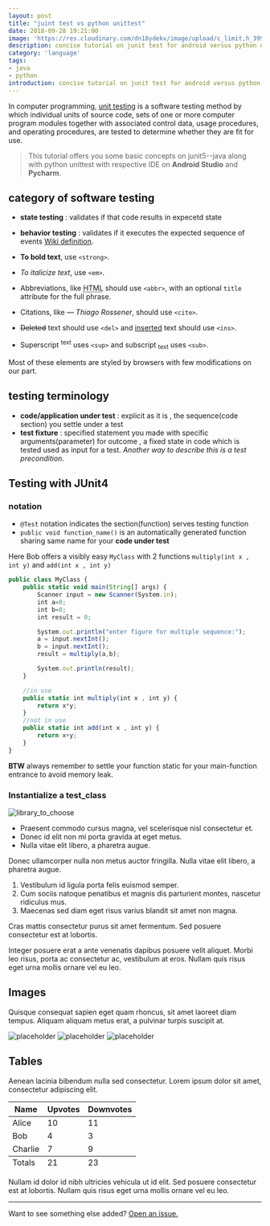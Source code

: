 ```yaml
---
layout: post
title: "juint test vs python unittest"
date: 2018-09-28 19:21:00
image: 'https://res.cloudinary.com/dn18ydekv/image/upload/c_limit,h_399,w_760/v1538050288/junit.jpg'
description: concise tutorial on junit test for android versus python unittest
category: 'language'
tags:
- java
- python
introduction: concise tutorial on junit test for android versus python unittest
---
```

In computer programming, <a href="https://en.wikipedia.org/wiki/Unit_testing">unit testing</a> is a software testing method by which individual units of source code, sets of one or more computer program modules together with associated control data, usage procedures, and operating procedures, are tested to determine whether they are fit for use.

> This tutorial offers you some basic concepts on junit5--java along with python unittest with respective IDE on **Android Studio** and **Pycharm**. 

## category of software testing
- **state testing** : validates if that code results in expecetd state
- **behavior testing** : validates if it executes the expected sequence of events
[Wiki definition](https://en.wikipedia.org/wiki/Category:Software_testing).

- **To bold text**, use `<strong>`.
- *To italicize text*, use `<em>`.
- Abbreviations, like <abbr title="HyperText Markup Langage">HTML</abbr> should use `<abbr>`, with an optional `title` attribute for the full phrase.
- Citations, like <cite>&mdash; Thiago Rossener</cite>, should use `<cite>`.
- <del>Deleted</del> text should use `<del>` and <ins>inserted</ins> text should use `<ins>`.
- Superscript <sup>text</sup> uses `<sup>` and subscript <sub>text</sub> uses `<sub>`.

Most of these elements are styled by browsers with few modifications on our part.

## testing terminology
- **code/application under test** : explicit as it is , the sequence(code section) you settle under a test
- **test fixture** : specified statement you made with specific arguments(parameter) for outcome , a fixed state in code which is tested used as input for a test. 
*Another way to describe this is a test precondition.*

## Testing with JUnit4
### notation
- `@Test` notation indicates the section(function) serves testing function
- `public void function_name()` is an automatically generated function sharing same name for your **code under test** 

Here Bob offers a visibly easy `MyClass` with 2 functions `multiply(int x , int y)` and `add(int x , int y)`
```js
public class MyClass {
    public static void main(String[] args) {
        Scanner input = new Scanner(System.in);
        int a=0;
        int b=0;
        int result = 0;

        System.out.println("enter figure for multiple sequence:");
        a = input.nextInt();
        b = input.nextInt();
        result = multiply(a,b);

        System.out.println(result);
    }

    //in use
    public static int multiply(int x , int y) {
        return x*y;
    }
    //not in use
    public static int add(int x , int y) {
        return x+y;
    }
}
```
**BTW** always remember to settle your function static for your main-function entrance to avoid memory leak.

### Instantialize a test_class

![library_to_choose](https://res.cloudinary.com/dn18ydekv/image/upload/v1538049787/choose_library.png)

* Praesent commodo cursus magna, vel scelerisque nisl consectetur et.
* Donec id elit non mi porta gravida at eget metus.
* Nulla vitae elit libero, a pharetra augue.

Donec ullamcorper nulla non metus auctor fringilla. Nulla vitae elit libero, a pharetra augue.

1. Vestibulum id ligula porta felis euismod semper.
2. Cum sociis natoque penatibus et magnis dis parturient montes, nascetur ridiculus mus.
3. Maecenas sed diam eget risus varius blandit sit amet non magna.

Cras mattis consectetur purus sit amet fermentum. Sed posuere consectetur est at lobortis.

Integer posuere erat a ante venenatis dapibus posuere velit aliquet. Morbi leo risus, porta ac consectetur ac, vestibulum at eros. Nullam quis risus eget urna mollis ornare vel eu leo.

## Images

Quisque consequat sapien eget quam rhoncus, sit amet laoreet diam tempus. Aliquam aliquam metus erat, a pulvinar turpis suscipit at.

![placeholder](https://placehold.it/800x400 "Large example image")
![placeholder](https://placehold.it/400x200 "Medium example image")
![placeholder](https://placehold.it/200x200 "Small example image")

## Tables

Aenean lacinia bibendum nulla sed consectetur. Lorem ipsum dolor sit amet, consectetur adipiscing elit.

<table>
  <thead>
    <tr>
      <th>Name</th>
      <th>Upvotes</th>
      <th>Downvotes</th>
    </tr>
  </thead>
  <tfoot>
    <tr>
      <td>Totals</td>
      <td>21</td>
      <td>23</td>
    </tr>
  </tfoot>
  <tbody>
    <tr>
      <td>Alice</td>
      <td>10</td>
      <td>11</td>
    </tr>
    <tr>
      <td>Bob</td>
      <td>4</td>
      <td>3</td>
    </tr>
    <tr>
      <td>Charlie</td>
      <td>7</td>
      <td>9</td>
    </tr>
  </tbody>
</table>

Nullam id dolor id nibh ultricies vehicula ut id elit. Sed posuere consectetur est at lobortis. Nullam quis risus eget urna mollis ornare vel eu leo.

-----

Want to see something else added? <a href="https://github.com/poole/poole/issues/new">Open an issue.</a>















